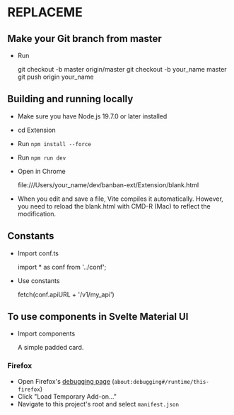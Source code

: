 # REPLACEME

## Make your Git branch from master

- Run

  git checkout -b master origin/master
  git checkout -b your_name master
  git push origin your_name

## Building and running locally

- Make sure you have Node.js 19.7.0 or later installed
- cd Extension
- Run `npm install --force`
- Run `npm run dev`
- Open in Chrome

  file:///Users/your_name/dev/banban-ext/Extension/blank.html

- When you edit and save a file, Vite compiles it automatically. However, you need to reload the
  blank.html with CMD-R (Mac) to reflect the modification.


## Constants

- Import conf.ts

  import * as conf from '../conf';

- Use constants

  fetch(conf.apiURL + '/v1/my_api')

## To use components in Svelte Material UI

- Import components

  <script>
    import Card from '@smui/card';
  </script>

  <Card padded>A simple padded card.</Card>

### Firefox

- Open Firefox's [debugging page](about:debugging#/runtime/this-firefox) (`about:debugging#/runtime/this-firefox`)
- Click "Load Temporary Add-on..."
- Navigate to this project's root and select `manifest.json`
